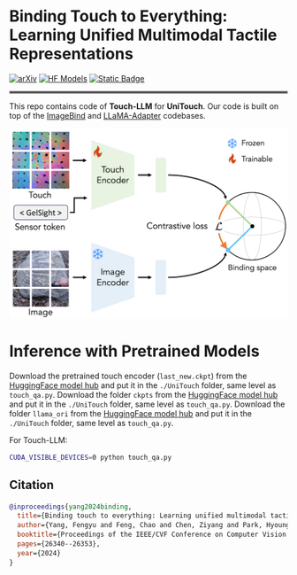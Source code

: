# Binding Touch to Everything: Learning Unified Multimodal Tactile Representations
[![arXiv](https://img.shields.io/badge/arXiv-2408.11812-df2a2a.svg)](https://arxiv.org/abs/2401.18084)
[![HF Models](https://img.shields.io/badge/%F0%9F%A4%97-Models-yellow)](https://huggingface.co/chfeng/Touch-LLM)
[![Static Badge](https://img.shields.io/badge/Project-Page-a)](https://cfeng16.github.io/UniTouch/)

<hr style="border: 2px solid gray;"></hr>

This repo contains code of **Touch-LLM** for **UniTouch**.
Our code is built on top of the [ImageBind](https://github.com/facebookresearch/ImageBind) and [LLaMA-Adapter](https://github.com/OpenGVLab/LLaMA-Adapter) codebases.

![UniTouch model](images/unitouch-method.png)

# Inference with Pretrained Models

Download the pretrained touch encoder (`last_new.ckpt`) from the [HuggingFace model hub](https://huggingface.co/chfeng/Touch-LLM) and put it in the `./UniTouch` folder, same level as `touch_qa.py`.
Download the folder `ckpts` from the [HuggingFace model hub](https://huggingface.co/chfeng/Touch-LLM) and put it in the `./UniTouch` folder, same level as `touch_qa.py`.
Download the folder `llama_ori` from the [HuggingFace model hub](https://huggingface.co/chfeng/Touch-LLM) and put it in the `./UniTouch` folder, same level as `touch_qa.py`.


For Touch-LLM:
```bash
CUDA_VISIBLE_DEVICES=0 python touch_qa.py
```


## Citation

```bibtex
@inproceedings{yang2024binding,
  title={Binding touch to everything: Learning unified multimodal tactile representations},
  author={Yang, Fengyu and Feng, Chao and Chen, Ziyang and Park, Hyoungseob and Wang, Daniel and Dou, Yiming and Zeng, Ziyao and Chen, Xien and Gangopadhyay, Rit and Owens, Andrew and others},
  booktitle={Proceedings of the IEEE/CVF Conference on Computer Vision and Pattern Recognition},
  pages={26340--26353},
  year={2024}
}
```
